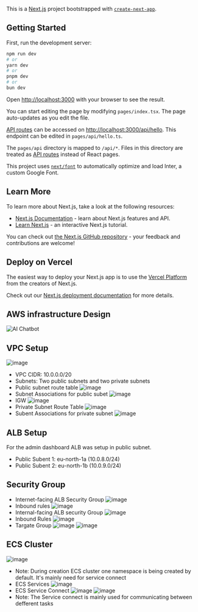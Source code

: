 This is a [Next.js](https://nextjs.org/) project bootstrapped with [`create-next-app`](https://github.com/vercel/next.js/tree/canary/packages/create-next-app).

## Getting Started

First, run the development server:

```bash
npm run dev
# or
yarn dev
# or
pnpm dev
# or
bun dev
```

Open [http://localhost:3000](http://localhost:3000) with your browser to see the result.

You can start editing the page by modifying `pages/index.tsx`. The page auto-updates as you edit the file.

[API routes](https://nextjs.org/docs/api-routes/introduction) can be accessed on [http://localhost:3000/api/hello](http://localhost:3000/api/hello). This endpoint can be edited in `pages/api/hello.ts`.

The `pages/api` directory is mapped to `/api/*`. Files in this directory are treated as [API routes](https://nextjs.org/docs/api-routes/introduction) instead of React pages.

This project uses [`next/font`](https://nextjs.org/docs/basic-features/font-optimization) to automatically optimize and load Inter, a custom Google Font.

## Learn More

To learn more about Next.js, take a look at the following resources:

- [Next.js Documentation](https://nextjs.org/docs) - learn about Next.js features and API.
- [Learn Next.js](https://nextjs.org/learn) - an interactive Next.js tutorial.

You can check out [the Next.js GitHub repository](https://github.com/vercel/next.js/) - your feedback and contributions are welcome!

## Deploy on Vercel

The easiest way to deploy your Next.js app is to use the [Vercel Platform](https://vercel.com/new?utm_medium=default-template&filter=next.js&utm_source=create-next-app&utm_campaign=create-next-app-readme) from the creators of Next.js.

Check out our [Next.js deployment documentation](https://nextjs.org/docs/deployment) for more details.

## AWS infrastructure Design
![AI Chatbot](https://github.com/user-attachments/assets/3cd55ce7-3c29-4ebf-a0c5-877b9a8cb790)
## VPC Setup
![image](https://github.com/user-attachments/assets/aac95f2b-7758-4dbf-9d55-2a36cef23c36)
- VPC CIDR: 10.0.0.0/20
- Subnets: Two public subnets and two private subnets
- Public subnet route table
![image](https://github.com/user-attachments/assets/ede2670b-6157-4af4-ba95-f2c0f19946fb)
- Subnet Associations for public subet
![image](https://github.com/user-attachments/assets/1dc2ac43-fa3e-41cc-a8e8-84a9122b8be0)
- IGW
![image](https://github.com/user-attachments/assets/94fa5805-5751-4a15-99d9-75b7f31ad2bb)
- Private Subnet Route Table
![image](https://github.com/user-attachments/assets/d7b482c8-3922-40a7-a850-6dc8416b8b2b)
- Subent Associations for private subnet
![image](https://github.com/user-attachments/assets/0e532f52-ff3e-4090-8765-f994c44f990e)
## ALB Setup
For the admin dashboard ALB was setup in public subnet. 
- Public Subent 1: eu-north-1a (10.0.8.0/24)
- Public Subent 2: eu-north-1b (10.0.9.0/24)
## Security Group
- Internet-facing ALB Security Group
![image](https://github.com/user-attachments/assets/0ab6927c-4ba8-4f32-b7cc-df066240f22c)
- Inbound rules
![image](https://github.com/user-attachments/assets/c5e81335-246c-41c0-ab0a-35a5b5bf3fc8)
- Internal-facing ALB security Group
![image](https://github.com/user-attachments/assets/cd16af55-95e1-4d69-b3a1-193f96a6f886)
- Inbound Rules
![image](https://github.com/user-attachments/assets/f7bcef6a-a93c-42d4-adab-d94ddba6b107)
- Targate Group
![image](https://github.com/user-attachments/assets/c177bb3c-16db-48a3-8ffc-50d609664d5d)
![image](https://github.com/user-attachments/assets/fa8eecb0-2099-4866-833f-ae13d57deae6)
## ECS Cluster 
![image](https://github.com/user-attachments/assets/cc79ba36-1351-4466-913f-893c935b6c99)
- Note: During creation ECS cluster one namespace is being created by default. It's mainly need for service connect
- ECS Services
![image](https://github.com/user-attachments/assets/3a0ca32f-9d52-478b-ab6c-957862c60907)
- ECS Service Connect
![image](https://github.com/user-attachments/assets/5bc410a3-809e-4e97-8f59-4c77706419cd)
![image](https://github.com/user-attachments/assets/4de304e8-2af7-4f51-b930-e94f77f1ce8a)
- Note: The Service connect is mainly used for communicating between defferent tasks
